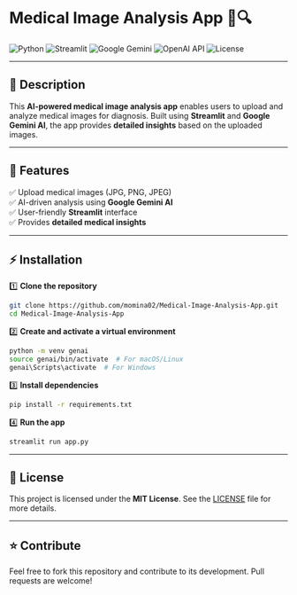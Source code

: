 # **Medical Image Analysis App** 🏥🔍  

![Python](https://img.shields.io/badge/Python-3.9-blue?style=for-the-badge&logo=python) 
![Streamlit](https://img.shields.io/badge/Streamlit-FF4B4B?style=for-the-badge&logo=streamlit&logoColor=white) 
![Google Gemini](https://img.shields.io/badge/Google%20Gemini-AI-blue?style=for-the-badge) 
![OpenAI API](https://img.shields.io/badge/OpenAI-API-008080?style=for-the-badge&logo=openai&logoColor=white) 
![License](https://img.shields.io/github/license/momina02/Medical-Image-Analysis-App?style=for-the-badge)

---

## **📝 Description**  
This **AI-powered medical image analysis app** enables users to upload and analyze medical images for diagnosis. Built using **Streamlit** and **Google Gemini AI**, the app provides **detailed insights** based on the uploaded images.  

---

## **🚀 Features**  
✅ Upload medical images (JPG, PNG, JPEG)  
✅ AI-driven analysis using **Google Gemini AI**  
✅ User-friendly **Streamlit** interface  
✅ Provides **detailed medical insights**  

---

## **⚡ Installation**  

1️⃣ **Clone the repository**  
```bash
git clone https://github.com/momina02/Medical-Image-Analysis-App.git
cd Medical-Image-Analysis-App
```
2️⃣ **Create and activate a virtual environment**  
```bash
python -m venv genai
source genai/bin/activate  # For macOS/Linux
genai\Scripts\activate  # For Windows
```
3️⃣ **Install dependencies**  
```bash
pip install -r requirements.txt
```
4️⃣ **Run the app**  
```bash
streamlit run app.py
```

---

## **📜 License**  
This project is licensed under the **MIT License**. See the [LICENSE](LICENSE) file for more details.  

---

## **⭐ Contribute**  
Feel free to fork this repository and contribute to its development. Pull requests are welcome!  
